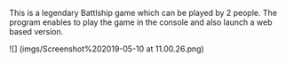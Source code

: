 This is a legendary Battlship game which can be played by 2 people. The program enables to play the game in the console and also launch a web based version.

![] (imgs/Screenshot%202019-05-10 at 11.00.26.png)
